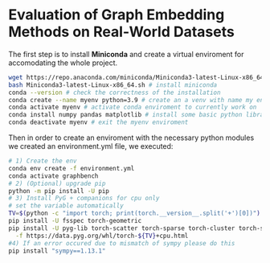 # Evaluation of Graph Embedding Methods on Real-World Datasets
The first step is to install **Miniconda** and create a virtual enviroment for accomodating the whole project.
```bash
wget https://repo.anaconda.com/miniconda/Miniconda3-latest-Linux-x86_64.sh # get the latest version for Linux
bash Miniconda3-latest-Linux-x86_64.sh # install miniconda
conda --version # check the correctness of the installation
conda create --name myenv python=3.9 # create an a venv with name my env and python version 3.9
conda activate myenv # activate conda enviroment to currently work on
conda install numpy pandas matplotlib # install some basic python libraries
conda deactivate myenv # exit the myenv enviroment
```
Then in order to create an enviroment with the necessary python modules we created an environment.yml file, we executed:
``` bash
# 1) Create the env
conda env create -f environment.yml
conda activate graphbench
# 2) (Optional) upgrade pip
python -m pip install -U pip
# 3) Install PyG + companions for cpu only
# set the variable automatically
TV=$(python -c "import torch; print(torch.__version__.split('+')[0])")
pip install -U fsspec torch-geometric
pip install -U pyg-lib torch-scatter torch-sparse torch-cluster torch-spline-conv \
  -f https://data.pyg.org/whl/torch-${TV}+cpu.html
#4) If an error occured due to mismatch of sympy please do this
pip install "sympy==1.13.1"
